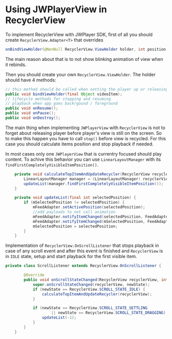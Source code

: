 # Using JWPlayerView in RecyclerView

To implement RecyclerView with JWPlayer SDK, first of all you should create `RecyclerView.Adapter<T>` that overrides 
```java
onBindViewHolder(@NonNull RecyclerView.ViewHolder holder, int position, @NonNull List<Object> payloads)
```
The main reason about that is to not show blinking animation of view when it rebinds. 

Then you should create your own `RecyclerView.ViewHolder`. The holder should have 4 methods:
```java
// this method should be called when setting the player up or releasing it
public void bindViewHolder(final Object videoItem);
// lifecycle methods for stopping and resuming 
// playback when app goes backrgound / foreground 
public void onResume(); 
public void onPause();
public void onDestroy();
```
The main thing when implementing `JWPlayerView` with `RecyclerView` is not to forget about releasing player before player's view is still on the screen. So to make this happen you have to call `stop()` before view is recycled. For this case you should calculate items position and stop playback if needed. 

In most cases only one `JWPlayerView` that is currentry focused should play content. To achive this behavior you can use `LinearLayoutManager` with its `findFirstCompletelyVisibleItemPosition()`.
```java
    private void calculateTopItemAndUpdateRecycler(RecyclerView recyclerView) {
        LinearLayoutManager manager = (LinearLayoutManager) recyclerView.getLayoutManager();
        updateList(manager.findFirstCompletelyVisibleItemPosition());
    }

    private void updateList(final int selectedPosition) {
        if (mSelectedPosition != selectedPosition) {
            mFeedAdapter.setActivePosition(selectedPosition);
            //add payloads to not call animation
            mFeedAdapter.notifyItemChanged(selectedPosition, FeedAdapter.ACTION_PLAY);
            mFeedAdapter.notifyItemChanged(mSelectedPosition, FeedAdapter.ACTION_STOP);
            mSelectedPosition = selectedPosition;
        }
    }
```
Implementation of `RecyclerView.OnScrollListener` that stops playback in case of any scroll event and after this event is finished and `RecyclerView` is in `IDLE` state, setup and start playback for the first visible item.
```java
private class ScrollListener extends RecyclerView.OnScrollListener {

        @Override
        public void onScrollStateChanged(RecyclerView recyclerView, int newState) {
            super.onScrollStateChanged(recyclerView, newState);
            if (newState == RecyclerView.SCROLL_STATE_IDLE) {
                calculateTopItemAndUpdateRecycler(recyclerView);
            }

            if (newState == RecyclerView.SCROLL_STATE_SETTLING
                    || newState == RecyclerView.SCROLL_STATE_DRAGGING) {
                updateList(-1);
            }
        }
    }
```

